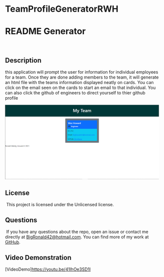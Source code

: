 # TeamProfileGeneratorRWH



# README Generator
  
 
  ​
## Description

this application will prompt the user for information for individual employees for a team. Once they are done adding members to the team, it will generate an html file with the teams information displayed neatly on cards. You can click on the email seen on the cards to start an email to that individual. You can also click the github of engineers to direct yourself to thier github profile

![myTeam Preview](util\myTeamPic.PNG "This shows a preview of myTeam with example text")

## License
  ​
This project is licensed under the Unlicensed license.
  
## Questions
  ​
If you have any questions about the repo, open an issue or contact me directly at BigRonald42@hotmail.com. You can find more of my work at [GitHub](https://github.com/BiggRonn/).

## Video Demonstration 
[VideoDemo]https://youtu.be/41IhOe3SD1I
